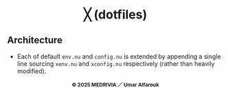 <h1 align="center">╳ (dotfiles)</h1>

## Architecture

-   Each of default `env.nu` and `config.nu` is extended by appending a single line sourcing `xenv.nu` and `xconfig.nu` respectively (rather than heavily modified).

<p align="center"><sub><strong>© 2025 MEDRIVIA ／ Umar Alfarouk</strong></sub></p>
